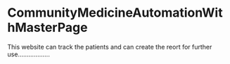 # CommunityMedicineAutomationWithMasterPage
This website can track the patients and can create the reort for further use..................

